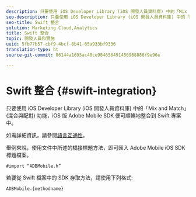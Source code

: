 ```yaml
---
description: 只要使用 iOS Developer Library (iOS 開發人員資料庫) 中的「Mix and Match」(混合與配對) 功能，iOS 版 Adobe Mobile SDK 便可順暢地整合到 Swift 專案中。
seo-description: 只要使用 iOS Developer Library (iOS 開發人員資料庫) 中的「Mix and Match」(混合與配對) 功能，iOS 版 Adobe Mobile SDK 便可順暢地整合到 Swift 專案中。
seo-title: Swift 整合
solution: Marketing Cloud,Analytics
title: Swift 整合
topic: 開發人員和實施
uuid: 5fb77b57-cbf9-4bcf-8b41-65a933bf9336
translation-type: ht
source-git-commit: 06144a1695ac40ce984656491456968888f9e96e

---
```



# Swift 整合 {#swift-integration}

只要使用 iOS Developer Library (iOS 開發人員資料庫) 中的「Mix and Match」(混合與配對) 功能，iOS 版 Adobe Mobile SDK 便可順暢地整合到 Swift 專案中。

如需詳細資訊，請參閱[語言互通性](https://developer.apple.com/documentation/swift#2984801.html)。

舉例來說，使用文件中所述的橋接標題方法，即可匯入 Adobe Mobile iOS SDK 標題檔案。

```
#import “ADBMobile.h”
```

若要從 Swift 檔案中的 SDK 存取方法，請使用下列格式:

```
ADBMobile.{methodname}
```

